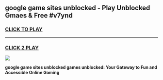 
## google game sites unblocked - Play Unblocked Gmaes & Free #v7ynd
<h3>
<a href="https://news.freeplayer.one?title=google_game_sites_unblocked&ref=03M">CLICK TO PLAY</a></h3>
<hr>

<h3>
<a href="https://news.freeplayer.one?title=google_game_sites_unblocked&ref=03M">CLICK 2 PLAY</a>
  
</h3>

<a href="https://news.freeplayer.one?title=google_game_sites_unblocked&ref=03M"><img src="https://clearcache.store/games.png"></a>


**google game sites unblocked games unblocked: Your Gateway to Fun and Accessible Online Gaming**
